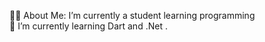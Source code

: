  👨‍💻 About Me: I’m currently a student learning programming<br>💺 I’m currently learning Dart and .Net .


